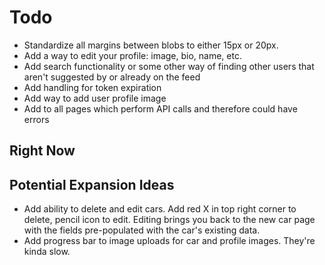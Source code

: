 # Todo
- Standardize all margins between blobs to either 15px or 20px.
- Add a way to edit your profile: image, bio, name, etc.
- Add search functionality or some other way of finding other users that aren't suggested by <ExplorePage> or already on the feed
- Add handling for token expiration
- Add way to add user profile image
- Add <Message> to all pages which perform API calls and therefore could have errors


## Right Now


## Potential Expansion Ideas
- Add ability to delete and edit cars.  Add red X in top right corner to delete, pencil icon to edit.  Editing brings you back to the new car page with the fields pre-populated with the car's existing data.
- Add progress bar to image uploads for car and profile images.  They're kinda slow.